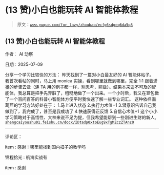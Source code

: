 # (13 赞)小白也能玩转 AI 智能体教程

> 原文：[`www.yuque.com/for_lazy/zhoubao/ecfg6sdgeq6da5q8`](https://www.yuque.com/for_lazy/zhoubao/ecfg6sdgeq6da5q8)

## (13 赞)小白也能玩转 AI 智能体教程

作者： AI 动察

日期：2025-07-09

分享一个学习比较快的方法： 昨天找到了一篇对小白最友好的 AI 智能体帖子。
我首次看帖的同时，马上用 monica 实操，看到哪里就做到哪里，完全 1:1 跟着潇墨的步骤去做（连 TA 用的例子都一样，别思考，照做）。结果本来遥不可及的智能体，我总算是把手先弄脏了，粗糙地做了一个出来。一个小时后，我又在豆包做了一个百问百答的科普小智能体方便平时我快速了解一些专业词汇。
这种依样画葫芦的学习方法好处在于： 1.马上进入状态 2.执行力术值+1 3.潜意识告诉自己我做到了，我完成了，甚至是我成功了 4.快速获得正反馈
5.自信心术值+1
这个小小学习策略对于高悟性、大神来说不足为提，但我希望能帮到一些刚进生财的新人。[`shengcaiyoushu01.feishu.cn/docx/IDtadp0xtoEug9xTgMZczZTAnz0`](https://shengcaiyoushu01.feishu.cn/docx/IDtadp0xtoEug9xTgMZczZTAnz0)

* * *

评论区：

item : 感谢！哪里能找到国内扣子的教学吗

锦程拾光 : 航海实战有

item : 感谢